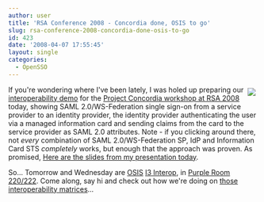 ```yaml
---
author: user
title: 'RSA Conference 2008 - Concordia done, OSIS to go'
slug: rsa-conference-2008-concordia-done-osis-to-go
id: 423
date: '2008-04-07 17:55:45'
layout: single
categories:
  - OpenSSO
---
```


<span style="margin: 5px; float: right;">[![](http://projectconcordia.org/concordia/concordia.png)](http://projectconcordia.org/index.php/Concordia_workshop_RSA_2008_notes)</span>

If you're wondering where I've been lately, I was holed up preparing our [interoperability demo](https://identity.planetinterop.org:3621/opensso/concordia.jsp) for the [Project Concordia workshop at RSA 2008](http://projectconcordia.org/index.php/Concordia_workshop_RSA_2008_notes) today, showing SAML 2.0/WS-Federation single sign-on from a service provider to an identity provider, the identity provider authenticating the user via a managed information card and sending claims from the card to the service provider as SAML 2.0 attributes. Note - if you clicking around there, not _every_ combination of SAML 2.0/WS-Federation SP, IdP and Information Card STS _completely_ works, but enough that the approach was proven. As promised, [Here are the slides from my presentation today](http://blog.superpat.com/images/ConcordiaRSA0408.pdf).

So... Tomorrow and Wednesday are [OSIS](http://osis.idcommons.net/wiki/Main_Page) [I3 Interop](http://osis.idcommons.net/wiki/I3_User-Centric_Identity_Interop_through_RSA_2008), in [Purple Room 220/222](http://www.rsaconference.com/2008/US/Highlights_and_Events/Interoperability_Demonstrations.aspx). Come along, say hi and check out how we're doing on [those interoperability matrices](http://osis.idcommons.net/wiki/I3:Overall_Results)...
